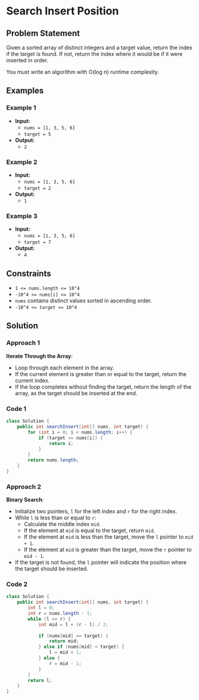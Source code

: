 # Search Insert Position

## Problem Statement

Given a sorted array of distinct integers and a target value, return the index if the target is found. If not, return the index where it would be if it were inserted in order.

You must write an algorithm with O(log n) runtime complexity.

## Examples

### Example 1

- **Input:**
  - `nums = [1, 3, 5, 6]`
  - `target = 5`
- **Output:**
  - `2`

### Example 2

- **Input:**
  - `nums = [1, 3, 5, 6]`
  - `target = 2`
- **Output:**
  - `1`

### Example 3

- **Input:**
  - `nums = [1, 3, 5, 6]`
  - `target = 7`
- **Output:**
  - `4`

## Constraints

- `1 <= nums.length <= 10^4`
- `-10^4 <= nums[i] <= 10^4`
- `nums` contains distinct values sorted in ascending order.
- `-10^4 <= target <= 10^4`

## Solution

### Approach 1

**Iterate Through the Array**:
   - Loop through each element in the array.
   - If the current element is greater than or equal to the target, return the current index.
   - If the loop completes without finding the target, return the length of the array, as the target should be inserted at the end.

### Code 1

```java
class Solution {
    public int searchInsert(int[] nums, int target) {
        for (int i = 0; i < nums.length; i++) {
            if (target <= nums[i]) {
                return i;
            }
        }
        return nums.length;
    }
}
```

### Approach 2

**Binary Search**:
   - Initialize two pointers, `l` for the left index and `r` for the right index.
   - While `l` is less than or equal to `r`:
     - Calculate the middle index `mid`.
     - If the element at `mid` is equal to the target, return `mid`.
     - If the element at `mid` is less than the target, move the `l` pointer to `mid + 1`.
     - If the element at `mid` is greater than the target, move the `r` pointer to `mid - 1`.
   - If the target is not found, the `l` pointer will indicate the position where the target should be inserted.

### Code 2

```java
class Solution {
    public int searchInsert(int[] nums, int target) {
        int l = 0;
        int r = nums.length - 1;
        while (l <= r) {
            int mid = l + (r - l) / 2;
            
            if (nums[mid] == target) {
                return mid;
            } else if (nums[mid] < target) {
                l = mid + 1;
            } else {
                r = mid - 1;
            }
        }
        return l;
    }
}
```